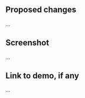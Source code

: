 <!-- Does this PR fix any issues? If so, uncomment the below and put in the right number(s).
     You need to have a separate "Fixes #xyz" sentence for each issue you fix.
     Of course, erase issue numbers you don't need.
-->
<!--
Fixes #1234. Fixes #2345. Fixes #3456.
-->

<!-- Delete any of these headings if they aren't needed or applicable -->

## Proposed changes

...

## Screenshot

...

## Link to demo, if any

...
